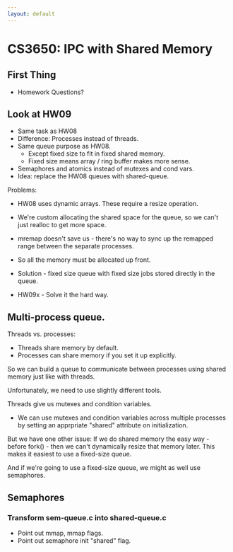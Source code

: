 ```yaml
---
layout: default
---
```


# CS3650: IPC with Shared Memory

## First Thing

 - Homework Questions?

## Look at HW09

 - Same task as HW08
 - Difference: Processes instead of threads.
 - Same queue purpose as HW08.
   - Except fixed size to fit in fixed shared memory.
   - Fixed size means array / ring buffer makes more sense.
 - Semaphores and atomics instead of mutexes and cond vars.
 - Idea: replace the HW08 queues with shared-queue.

Problems:

 - HW08 uses dynamic arrays. These require a resize operation.
 - We're custom allocating the shared space for the queue, so 
   we can't just realloc to get more space.
 - mremap doesn't save us - there's no way to sync up the
   remapped range between the separate processes.
 - So all the memory must be allocated up front.
 
 - Solution - fixed size queue with fixed size jobs stored
   directly in the queue.
 - HW09x - Solve it the hard way.


## Multi-process queue.

Threads vs. processes:

 - Threads share memory by default.
 - Processes can share memory if you set it up explicitly.
 
So we can build a queue to communicate between processes using
shared memory just like with threads.

Unfortunately, we need to use slightly different tools.

Threads give us mutexes and condition variables.

 - We can use mutexes and condition variables across
   multiple processes by setting an apprpriate "shared" attribute
   on initialization.
   
But we have one other issue: If we do shared memory the easy way - before fork() -
then we can't dynamically resize that memory later. This makes it easiest to use
a fixed-size queue.

And if we're going to use a fixed-size queue, we might as well use semaphores.

## Semaphores

### Transform sem-queue.c into shared-queue.c
   
 - Point out mmap, mmap flags.
 - Point out semaphore init "shared" flag.


